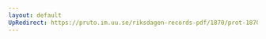 ```yaml
---
layout: default
UpRedirect: https://pruto.im.uu.se/riksdagen-records-pdf/1870/prot-1870--ak--504/prot-1870--ak--504_088.pdf
---
```

